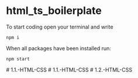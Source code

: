 # html_ts_boilerplate
To start coding open your terminal and write
```
npm i
```

When all packages have been installed run:
```
npm start
```
#   1 . 1 . - H T M L - C S S  
 #   1 . 1 . - H T M L - C S S  
 #   1 . 2 . - H T M L - C S S  
 